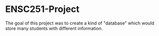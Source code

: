 # ENSC251-Project
The goal of this project was to create a kind of "database" which would store many students with different information.
